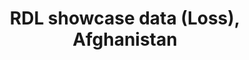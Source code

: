 ---
schema: rdl-loss
title: RDL showcase data (Loss), Afghanistan
organization: SWIO RAFI
notes: Show case example data - SWIO RAFI data
model:
    - name: Name of source model
    - description: "Descriptor"
    - hazard_type: "EQ"
    - process_type: "PRO"
    - hazard_link: ""
    - exposure_link: ""
    - vulnerability_link: ""
loss_map:
    - occupancy: "Residential"
    - component: "Buildings"
    - loss_type: "Insured"
    - return_period: "all"
    - units: ""
    - metric: "AAL"
loss_map_values:
    - assert_ref: ""
    - loss: ""
loss_curve_map:
    - occupancy: "Residential"
    - component: "Buildings"
    - loss_type: "Ground Up"
    - frequency: "Rate of Exceedence"
    - investigation_time: 1
    - units: ""
loss_curve_map_values:
    - asset_ref: ""
    - losses: ""
    - rates: 0.2
resources:
  - name: Afghanistan all RPs Geopackage
    url: 'https://rdl-jkan-datasets.s3-ap-southeast-2.amazonaws.com/loss/AFG_showcase.gpkg'
    format: gpkg
  - name: Afghanistan all RPs Shapefile
    url: 'https://rdl-jkan-datasets.s3-ap-southeast-2.amazonaws.com/loss/AFG_showcase.zip'
    format: shp
license: 'https://creativecommons.org/licenses/by/4.0/'
category:
  - Loss
maintainer: Mattia Amadio
maintainer_email: n/a
---